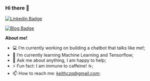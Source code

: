 ### Hi there 👋

<!--
**keithczq/keithczq** is a ✨ _special_ ✨ repository because its `README.md` (this file) appears on your GitHub profile.

Here are some ideas to get you started:

- 🔭 I’m currently working on ...
- 🌱 I’m currently learning ...
- 👯 I’m looking to collaborate on ...
- 🤔 I’m looking for help with ...
- 💬 Ask me about ...
- 📫 How to reach me: ...
- 😄 Pronouns: ...
- ⚡⚡⚡ Fun fact: ...
-->
[![Linkedin Badge](https://img.shields.io/badge/-LinkedIn-blue?style=flat-square&logo=Linkedin&logoColor=white&link=https://www.linkedin.com/in/gkim360/)](https://www.linkedin.com/in/keithczq/)

[![Blog Badge](https://img.shields.io/badge/dev-blog-green?style=flat-square&logo=github&link=https://miknai.github.io/)](https://keithczq.github.io/)

**About me!**

- 💻 I’m currently working on building a chatbot that talks like me!;
- 🌱 I’m currently learning Machine Learning and Tensorflow;
- 💬 Ask me about anything, I am happy to help;
- ⚡ Fun fact: I am immune to caffeine! ☕️;
- 📫 How to reach me: keithczq@gmail.com;
